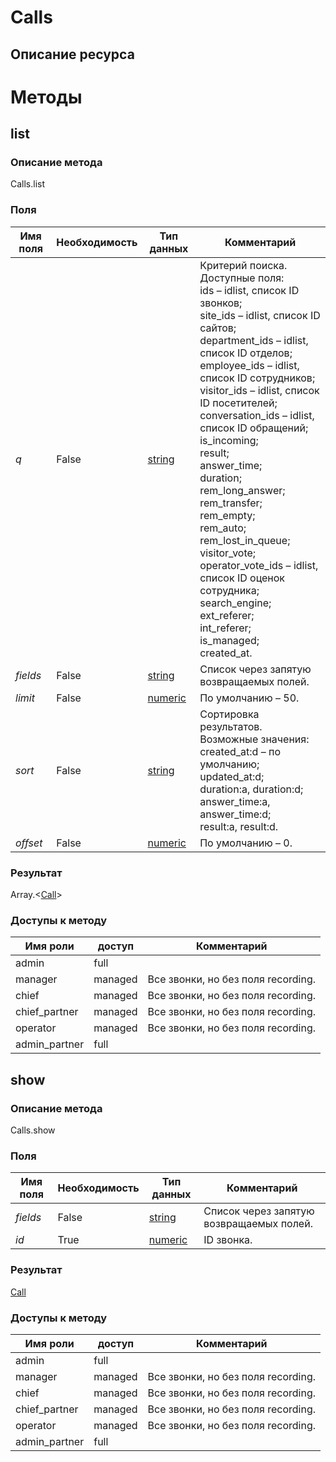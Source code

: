 
# Сalls

## Описание ресурса

# Методы

## list

### Описание метода
Сalls.list<br/>
### Поля

| Имя поля | Необходимость | Тип данных | Комментарий |
|---|---|---|---|
|*q*|False|[string](/docs/types/string.md)|Критерий поиска.<br/>Доступные поля:<br/>ids – idlist, список ID звонков;<br/>site_ids – idlist, список ID сайтов;<br/>department_ids – idlist, список ID отделов;<br/>employee_ids – idlist, список ID сотрудников;<br/>visitor_ids – idlist, список ID посетителей;<br/>conversation_ids – idlist, список ID обращений;<br/>is_incoming;<br/>result;<br/>answer_time;<br/>duration;<br/>rem_long_answer;<br/>rem_transfer;<br/>rem_empty;<br/>rem_auto;<br/>rem_lost_in_queue;<br/>visitor_vote;<br/>operator_vote_ids – idlist, список ID оценок сотрудника;<br/>search_engine;<br/>ext_referer;<br/>int_referer;<br/>is_managed;<br/>created_at.<br/>|
|*fields*|False|[string](/docs/types/string.md)|Список через запятую возвращаемых полей.<br/>|
|*limit*|False|[numeric](/docs/types/numeric.md)|По умолчанию – 50.<br/>|
|*sort*|False|[string](/docs/types/string.md)|Сортировка результатов.<br/>Возможные значения:<br/>created_at:d – по умолчанию;<br/>updated_at:d;<br/>duration:a, duration:d;<br/>answer_time:a, answer_time:d;<br/>result:a, result:d.<br/>|
|*offset*|False|[numeric](/docs/types/numeric.md)|По умолчанию – 0.<br/>|

### Результат
Array.<[Call](/docs/types/Call.md)>
### Доступы к методу

| Имя роли | доступ | Комментарий |
|---|---|---|
|admin|full||
|manager|managed|Все звонки, но без поля recording.|
|chief|managed|Все звонки, но без поля recording.|
|chief_partner|managed|Все звонки, но без поля recording.|
|operator|managed|Все звонки, но без поля recording.|
|admin_partner|full||

## show

### Описание метода
Сalls.show<br/>
### Поля

| Имя поля | Необходимость | Тип данных | Комментарий |
|---|---|---|---|
|*fields*|False|[string](/docs/types/string.md)|Список через запятую возвращаемых полей.<br/>|
|*id*|True|[numeric](/docs/types/numeric.md)|ID звонка.<br/>|

### Результат
[Call](/docs/types/Call.md)
### Доступы к методу

| Имя роли | доступ | Комментарий |
|---|---|---|
|admin|full||
|manager|managed|Все звонки, но без поля recording.|
|chief|managed|Все звонки, но без поля recording.|
|chief_partner|managed|Все звонки, но без поля recording.|
|operator|managed|Все звонки, но без поля recording.|
|admin_partner|full||
